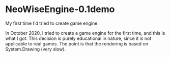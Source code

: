 # NeoWiseEngine-0.1demo
My first time I'd tried to create game engine.

In October 2020, I tried to create a game engine for the first time, and this is what I got.
This decision is purely educational in nature, since it is not applicable to real games. The point is that the rendering is based on System.Drawing (very slow).
